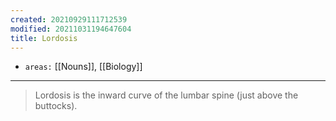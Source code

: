```yaml
---
created: 20210929111712539
modified: 20211031194647604
title: Lordosis
---
```


- `areas:` [[Nouns]], [[Biology]]

---

> Lordosis is the inward curve of the lumbar spine (just above the buttocks).
